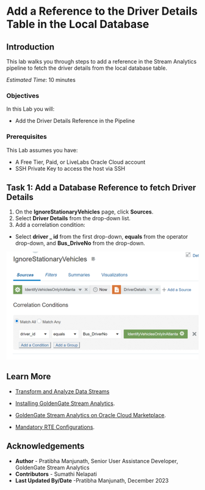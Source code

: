 
# Add a Reference to the Driver Details Table in the Local Database

## Introduction

This lab walks you through steps to add a reference in the Stream Analytics pipeline to fetch the driver details from the local database table.

*Estimated Time*: 10 minutes

### Objectives
In this Lab you will:
- Add the Driver Details Reference in the Pipeline

### Prerequisites
This Lab assumes you have:
- A Free Tier, Paid, or LiveLabs Oracle Cloud account
- SSH Private Key to access the host via SSH

## **Task 1:** Add a Database Reference to fetch Driver Details

1. On the **IgnoreStationaryVehicles** page, click **Sources**.
2. Select **Driver Details** from the drop-down list.
3. Add a correlation condition:
  - Select **driver _ id** from the first drop-down, **equals** from the operator drop-down, and **Bus_DriveNo** from the drop-down.

![Adding a Database Reference](./images/AddRef.PNG "")


## Learn More

* [Transform and Analyze Data Streams](https://docs.oracle.com/en/middleware/fusion-middleware/osa/19.1/using/creating-pipeline-transform-and-analyze-data-streams.html#GUID-9DB9B57A-1095-4557-ACB9-816A696EB121)

* [Installing GoldenGate Stream Analytics](https://docs.oracle.com/en/middleware/fusion-middleware/osa/19.1/using/install-and-upgrade.html#GUID-A687DFF0-728A-4071-947A-F3E90ABF65F6).

* [GoldenGate Stream Analytics on Oracle Cloud Marketplace](https://docs.oracle.com/en/middleware/fusion-middleware/osa/19.1/osamp/getting-started-goldengate-stream-analytics-oci.html#GUID-B488861E-1C43-4177-A1F8-40F8E44754AD).

* [Mandatory RTE Configurations](https://docs.oracle.com/en/middleware/fusion-middleware/osa/19.1/using/configuring-runtime-environment.html#GUID-EB33DDFD-7444-434D-8944-059564A453FD).

## Acknowledgements
* **Author** - Pratibha Manjunath, Senior User Assistance Developer, GoldenGate Stream Analytics
* **Contributors** - Sumathi Nelapati
* **Last Updated By/Date** -Pratibha Manjunath, December 2023
